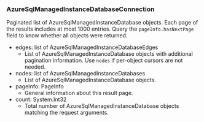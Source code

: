### AzureSqlManagedInstanceDatabaseConnection
Paginated list of AzureSqlManagedInstanceDatabase objects. Each page of the results includes at most 1000 entries. Query the `pageInfo.hasNextPage` field to know whether all objects were returned.

- edges: list of AzureSqlManagedInstanceDatabaseEdges
  - List of AzureSqlManagedInstanceDatabase objects with additional pagination information. Use `nodes` if per-object cursors are not needed.
- nodes: list of AzureSqlManagedInstanceDatabases
  - List of AzureSqlManagedInstanceDatabase objects.
- pageInfo: PageInfo
  - General information about this result page.
- count: System.Int32
  - Total number of AzureSqlManagedInstanceDatabase objects matching the request arguments.
